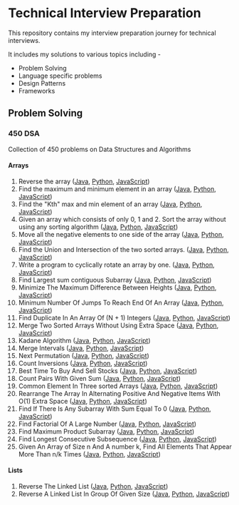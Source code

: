 # Technical Interview Preparation

This repository contains my interview preparation journey for technical interviews.

It includes my solutions to various topics including -

- Problem Solving
- Language specific problems
- Design Patterns
- Frameworks

## Problem Solving

### 450 DSA
Collection of 450 problems on Data Structures and Algorithms

#### Arrays
1. Reverse the array ([Java](https://github.com/ani03sha/Technical-Interview-Preparation/blob/master/ProblemSolving/450DSA/Java/src/main/java/org/redquark/techinterview/dsa/arrays/ReverseArrayOrString.java), [Python](https://github.com/ani03sha/Technical-Interview-Preparation/blob/master/ProblemSolving/450DSA/Python/src/arrays/ReverseArrayOrString.py), [JavaScript](https://github.com/ani03sha/Technical-Interview-Preparation/blob/master/ProblemSolving/450DSA/JavaScript/src/arrays/ReverseArrayOrString.js))
2. Find the maximum and minimum element in an array ([Java](https://github.com/ani03sha/Technical-Interview-Preparation/blob/master/ProblemSolving/450DSA/Java/src/main/java/org/redquark/techinterview/dsa/arrays/MaximumAndMinimumElements.java), [Python](https://github.com/ani03sha/Technical-Interview-Preparation/blob/master/ProblemSolving/450DSA/Python/src/arrays/MaximumAndMinimumElements.py), [JavaScript](https://github.com/ani03sha/Technical-Interview-Preparation/blob/master/ProblemSolving/450DSA/JavaScript/src/arrays/MaximumAndMinimumElements.js))
3. Find the "Kth" max and min element of an array ([Java](https://github.com/ani03sha/Technical-Interview-Preparation/blob/master/ProblemSolving/450DSA/Java/src/main/java/org/redquark/techinterview/dsa/arrays/KthMaximumAndMinimumElement.java), [Python](https://github.com/ani03sha/Technical-Interview-Preparation/blob/master/ProblemSolving/450DSA/Python/src/arrays/KthMaximumAndMinimumElement.py), [JavaScript](https://github.com/ani03sha/Technical-Interview-Preparation/blob/master/ProblemSolving/450DSA/JavaScript/src/arrays/KthMaximumAndMinimumElement.js))
4. Given an array which consists of only 0, 1 and 2. Sort the array without using any sorting algorithm ([Java](https://github.com/ani03sha/Technical-Interview-Preparation/blob/master/ProblemSolving/450DSA/Java/src/main/java/org/redquark/techinterview/dsa/arrays/SortArrayOf012.java), [Python](https://github.com/ani03sha/Technical-Interview-Preparation/blob/master/ProblemSolving/450DSA/Python/src/arrays/SortArrayOf012.py), [JavaScript](https://github.com/ani03sha/Technical-Interview-Preparation/blob/master/ProblemSolving/450DSA/JavaScript/src/arrays/SortArrayOf012.js))
5. Move all the negative elements to one side of the array ([Java](https://github.com/ani03sha/Technical-Interview-Preparation/blob/master/ProblemSolving/450DSA/Java/src/main/java/org/redquark/techinterview/dsa/arrays/MoveAllNegativeElements.java), [Python](https://github.com/ani03sha/Technical-Interview-Preparation/blob/master/ProblemSolving/450DSA/Python/src/arrays/MoveNegativeElements.py), [JavaScript](https://github.com/ani03sha/Technical-Interview-Preparation/blob/master/ProblemSolving/450DSA/JavaScript/src/arrays/MoveNegativeElements.js))
6. Find the Union and Intersection of the two sorted arrays. ([Java](https://github.com/ani03sha/Technical-Interview-Preparation/blob/master/ProblemSolving/450DSA/Java/src/main/java/org/redquark/techinterview/dsa/arrays/UnionAndIntersectionOfTwoSortedArrays.java), [Python](https://github.com/ani03sha/Technical-Interview-Preparation/blob/master/ProblemSolving/450DSA/Python/src/arrays/UnionAndIntersectionOfTwoSortedArrays.py), [JavaScript](https://github.com/ani03sha/Technical-Interview-Preparation/blob/master/ProblemSolving/450DSA/JavaScript/src/arrays/UnionAndIntersectionOfTwoSortedArrays.js))
7. Write a program to cyclically rotate an array by one. ([Java](https://github.com/ani03sha/Technical-Interview-Preparation/blob/master/ProblemSolving/450DSA/Java/src/main/java/org/redquark/techinterview/dsa/arrays/CyclicallyRotateAnArrayByOne.java), [Python](https://github.com/ani03sha/Technical-Interview-Preparation/blob/master/ProblemSolving/450DSA/Python/src/arrays/CyclicallyRotateAnArrayByOne.py), [JavaScript](https://github.com/ani03sha/Technical-Interview-Preparation/blob/master/ProblemSolving/450DSA/JavaScript/src/arrays/CyclicallyRotateAnArrayByOne.js))
8. Find Largest sum contiguous Subarray ([Java](https://github.com/ani03sha/Technical-Interview-Preparation/blob/master/ProblemSolving/450DSA/Java/src/main/java/org/redquark/techinterview/dsa/arrays/LargestSumContiguousSubarray.java), [Python](https://github.com/ani03sha/Technical-Interview-Preparation/blob/master/ProblemSolving/450DSA/Python/src/arrays/LargestSumContiguousSubarray.py), [JavaScript](https://github.com/ani03sha/Technical-Interview-Preparation/blob/master/ProblemSolving/450DSA/JavaScript/src/arrays/KthMaximumAndMinimumElement.js))
9. Minimize The Maximum Difference Between Heights ([Java](https://github.com/ani03sha/Technical-Interview-Preparation/blob/master/ProblemSolving/450DSA/Java/src/main/java/org/redquark/techinterview/dsa/arrays/MinimizeTheMaximumDifferenceBetweenTheHeights.java), [Python](https://github.com/ani03sha/Technical-Interview-Preparation/blob/master/ProblemSolving/450DSA/Python/src/arrays/MinimizeTheMaximumDifferenceBetweenTheHeights.py), [JavaScript](https://github.com/ani03sha/Technical-Interview-Preparation/blob/master/ProblemSolving/450DSA/JavaScript/src/arrays/MinimizeTheMaximumDifferenceBetweenTheHeights.js))
10. Minimum Number Of Jumps To Reach End Of An Array ([Java](https://github.com/ani03sha/Technical-Interview-Preparation/blob/master/ProblemSolving/450DSA/Java/src/main/java/org/redquark/techinterview/dsa/arrays/MinimumNumberOfJumps.java), [Python](https://github.com/ani03sha/Technical-Interview-Preparation/blob/master/ProblemSolving/450DSA/Python/src/arrays/MinimumNumberOfJumps.py), [JavaScript](https://github.com/ani03sha/Technical-Interview-Preparation/blob/master/ProblemSolving/450DSA/JavaScript/src/arrays/MinimumNumberOfJumps.js))
11. Find Duplicate In An Array Of (N + 1) Integers ([Java](https://github.com/ani03sha/Technical-Interview-Preparation/blob/master/ProblemSolving/450DSA/Java/src/main/java/org/redquark/techinterview/dsa/arrays/FindTheDuplicateNumber.java), [Python](https://github.com/ani03sha/Technical-Interview-Preparation/blob/master/ProblemSolving/450DSA/Python/src/arrays/FindTheDuplicateNumber.py), [JavaScript](https://github.com/ani03sha/Technical-Interview-Preparation/blob/master/ProblemSolving/450DSA/JavaScript/src/arrays/FindTheDuplicateNumber.js))
12. Merge Two Sorted Arrays Without Using Extra Space ([Java](https://github.com/ani03sha/Technical-Interview-Preparation/blob/master/ProblemSolving/450DSA/Java/src/main/java/org/redquark/techinterview/dsa/arrays/MergeTwoSortedArrays.java), [Python](https://github.com/ani03sha/Technical-Interview-Preparation/blob/master/ProblemSolving/450DSA/Python/src/arrays/MergeTwoSortedArrays.py), [JavaScript](https://github.com/ani03sha/Technical-Interview-Preparation/blob/master/ProblemSolving/450DSA/JavaScript/src/arrays/MergeTwoSortedArrays.js))
13. Kadane Algorithm ([Java](https://github.com/ani03sha/Technical-Interview-Preparation/blob/master/ProblemSolving/450DSA/Java/src/main/java/org/redquark/techinterview/dsa/arrays/KadaneAlgorithm.java), [Python](https://github.com/ani03sha/Technical-Interview-Preparation/blob/master/ProblemSolving/450DSA/Python/src/arrays/KadaneAlgorithm.py), [JavaScript](https://github.com/ani03sha/Technical-Interview-Preparation/blob/master/ProblemSolving/450DSA/JavaScript/src/arrays/KadaneAlgorithm.js))
14. Merge Intervals ([Java](https://github.com/ani03sha/Technical-Interview-Preparation/blob/master/ProblemSolving/450DSA/Java/src/main/java/org/redquark/techinterview/dsa/arrays/MergeIntervals.java), [Python](https://github.com/ani03sha/Technical-Interview-Preparation/blob/master/ProblemSolving/450DSA/Python/src/arrays/MergeIntervals.py), [JavaScript](https://github.com/ani03sha/Technical-Interview-Preparation/blob/master/ProblemSolving/450DSA/JavaScript/src/arrays/MergeIntervals.js))
15. Next Permutation ([Java](https://github.com/ani03sha/Technical-Interview-Preparation/blob/master/ProblemSolving/450DSA/Java/src/main/java/org/redquark/techinterview/dsa/arrays/NextPermutation.java), [Python](https://github.com/ani03sha/Technical-Interview-Preparation/blob/master/ProblemSolving/450DSA/Python/src/arrays/NextPermutation.py), [JavaScript](https://github.com/ani03sha/Technical-Interview-Preparation/blob/master/ProblemSolving/450DSA/JavaScript/src/arrays/NextPermutation.js))
16. Count Inversions ([Java](https://github.com/ani03sha/Technical-Interview-Preparation/blob/master/ProblemSolving/450DSA/Java/src/main/java/org/redquark/techinterview/dsa/arrays/CountInversions.java), [Python](https://github.com/ani03sha/Technical-Interview-Preparation/blob/master/ProblemSolving/450DSA/Python/src/arrays/CountInversions.py), [JavaScript](https://github.com/ani03sha/Technical-Interview-Preparation/blob/master/ProblemSolving/450DSA/JavaScript/src/arrays/CountInversions.js))
17. Best Time To Buy And Sell Stocks ([Java](https://github.com/ani03sha/Technical-Interview-Preparation/blob/master/ProblemSolving/450DSA/Java/src/main/java/org/redquark/techinterview/dsa/arrays/BestTimeToBuyAndSellStocks.java), [Python](https://github.com/ani03sha/Technical-Interview-Preparation/blob/master/ProblemSolving/450DSA/Python/src/arrays/BestTimeToBuyAndSellStocks.py), [JavaScript](https://github.com/ani03sha/Technical-Interview-Preparation/blob/master/ProblemSolving/450DSA/JavaScript/src/arrays/BestTimeToBuyAndSellStocks.js))
18. Count Pairs With Given Sum ([Java](https://github.com/ani03sha/Technical-Interview-Preparation/blob/master/ProblemSolving/450DSA/Java/src/main/java/org/redquark/techinterview/dsa/arrays/CountPairsWithGivenSum.java), [Python](https://github.com/ani03sha/Technical-Interview-Preparation/blob/master/ProblemSolving/450DSA/Python/src/arrays/CountPairsWithGivenSum.py), [JavaScript](https://github.com/ani03sha/Technical-Interview-Preparation/blob/master/ProblemSolving/450DSA/JavaScript/src/arrays/CountPairsWithGivenSum.js))
19. Common Element In Three sorted Arrays ([Java](https://github.com/ani03sha/Technical-Interview-Preparation/blob/master/ProblemSolving/450DSA/Java/src/main/java/org/redquark/techinterview/dsa/arrays/CommonElementsInThreeSortedArrays.java), [Python](https://github.com/ani03sha/Technical-Interview-Preparation/blob/master/ProblemSolving/450DSA/Python/src/arrays/CommonElementsInThreeSortedArrays.py), [JavaScript](https://github.com/ani03sha/Technical-Interview-Preparation/blob/master/ProblemSolving/450DSA/JavaScript/src/arrays/CommonElementsInThreeSortedArrays.js))
20. Rearrange The Array In Alternating Positive And Negative Items With O(1) Extra Space ([Java](https://github.com/ani03sha/Technical-Interview-Preparation/blob/master/ProblemSolving/450DSA/Java/src/main/java/org/redquark/techinterview/dsa/arrays/RearrangeArrayInAlternatingPositiveAndNegativeElements.java), [Python](https://github.com/ani03sha/Technical-Interview-Preparation/blob/master/ProblemSolving/450DSA/Python/src/arrays/RearrangeArrayInAlternatingPositiveAndNegativeElements.py), [JavaScript](https://github.com/ani03sha/Technical-Interview-Preparation/blob/master/ProblemSolving/450DSA/JavaScript/src/arrays/RearrangeArrayInAlternatingPositiveAndNegativeElements.js))
21. Find If There Is Any Subarray With Sum Equal To 0 ([Java](https://github.com/ani03sha/Technical-Interview-Preparation/blob/master/ProblemSolving/450DSA/Java/src/main/java/org/redquark/techinterview/dsa/arrays/SubarrayWithZeroSum.java), [Python](https://github.com/ani03sha/Technical-Interview-Preparation/blob/master/ProblemSolving/450DSA/Python/src/arrays/SubarrayWithZeroSum.py), [JavaScript](https://github.com/ani03sha/Technical-Interview-Preparation/blob/master/ProblemSolving/450DSA/JavaScript/src/arrays/SubarrayWithZeroSum.js))
22. Find Factorial Of A Large Number ([Java](https://github.com/ani03sha/Technical-Interview-Preparation/blob/master/ProblemSolving/450DSA/Java/src/main/java/org/redquark/techinterview/dsa/arrays/FactorialOfLargeNumbers.java), [Python](https://github.com/ani03sha/Technical-Interview-Preparation/blob/master/ProblemSolving/450DSA/Python/src/arrays/FactorialOfLargeNumbers.py), [JavaScript](https://github.com/ani03sha/Technical-Interview-Preparation/blob/master/ProblemSolving/450DSA/JavaScript/src/arrays/FactorialOfLargeNumbers.js))
23. Find Maximum Product Subarray ([Java](https://github.com/ani03sha/Technical-Interview-Preparation/blob/master/ProblemSolving/450DSA/Java/src/main/java/org/redquark/techinterview/dsa/arrays/MaximumProductSubarray.java), [Python](https://github.com/ani03sha/Technical-Interview-Preparation/blob/master/ProblemSolving/450DSA/Python/src/arrays/MaximumProductSubarray.py), [JavaScript](https://github.com/ani03sha/Technical-Interview-Preparation/blob/master/ProblemSolving/450DSA/JavaScript/src/arrays/MaximumProductSubarray.js))
24. Find Longest Consecutive Subsequence ([Java](https://github.com/ani03sha/Technical-Interview-Preparation/blob/master/ProblemSolving/450DSA/Java/src/main/java/org/redquark/techinterview/dsa/arrays/LongestConsecutiveSequence.java), [Python](https://github.com/ani03sha/Technical-Interview-Preparation/blob/master/ProblemSolving/450DSA/Python/src/arrays/LongestConsecutiveSequence.py), [JavaScript](https://github.com/ani03sha/Technical-Interview-Preparation/blob/master/ProblemSolving/450DSA/JavaScript/src/arrays/LongestConsecutiveSequence.js))
25. Given An Array of Size n And A number k, Find All Elements That Appear More Than n/k Times ([Java](https://github.com/ani03sha/Technical-Interview-Preparation/blob/master/ProblemSolving/450DSA/Java/src/main/java/org/redquark/techinterview/dsa/arrays/MajorityElements.java), [Python](https://github.com/ani03sha/Technical-Interview-Preparation/blob/master/ProblemSolving/450DSA/Python/src/arrays/MajorityElements.py), [JavaScript](https://github.com/ani03sha/Technical-Interview-Preparation/blob/master/ProblemSolving/450DSA/JavaScript/src/arrays/MajorityElements.js))

#### Lists
1. Reverse The Linked List ([Java](https://github.com/ani03sha/Technical-Interview-Preparation/blob/master/ProblemSolving/450DSA/Java/src/main/java/org/redquark/techinterview/dsa/lists/ReverseLinkedList.java), [Python](https://github.com/ani03sha/Technical-Interview-Preparation/blob/master/ProblemSolving/450DSA/Python/src/lists/ReverseLinkedList.py), [JavaScript](https://github.com/ani03sha/Technical-Interview-Preparation/blob/master/ProblemSolving/450DSA/JavaScript/src/lists/ReverseLinkedList.js))
2. Reverse A Linked List In Group Of Given Size ([Java](https://github.com/ani03sha/Technical-Interview-Preparation/blob/master/ProblemSolving/450DSA/Java/src/main/java/org/redquark/techinterview/dsa/lists/ReverseALinkedListInGroupOfK.java), [Python](https://github.com/ani03sha/Technical-Interview-Preparation/blob/master/ProblemSolving/450DSA/Python/src/lists/ReverseALinkedListInGroupOfK.py), [JavaScript](https://github.com/ani03sha/Technical-Interview-Preparation/blob/master/ProblemSolving/450DSA/JavaScript/src/lists/ReverseALinkedListInGroupOfK.js))